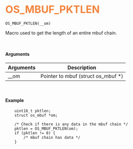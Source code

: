 ## <font color="#F2853F" style="font-size:24pt">OS_MBUF_PKTLEN</font>

```no-highlight
OS_MBUF_PKTLEN(__om)
```

Macro used to get the length of an entire mbuf chain.


<br>


#### Arguments

| Arguments | Description |
|-----------|-------------|
| __om |  Pointer to mbuf (struct os_mbuf *)  |


<br>

#### Example

```no-highlight
    uint16_t pktlen;
    struct os_mbuf *om;

    /* Check if there is any data in the mbuf chain */
    pktlen = OS_MBUF_PKTLEN(om);
    if (pktlen != 0) {
        /* mbuf chain has data */
    }
```


